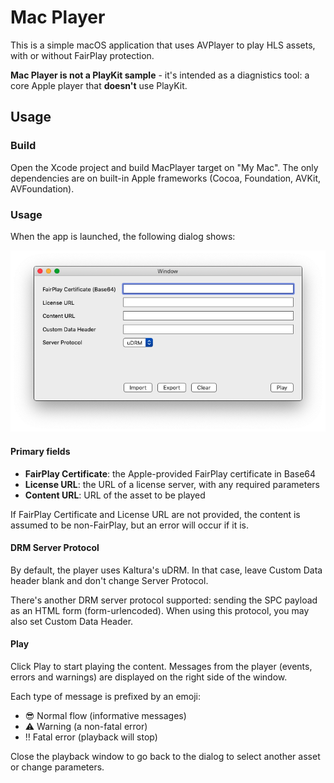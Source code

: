 # Mac Player

This is a simple macOS application that uses AVPlayer to play HLS assets, with or without FairPlay protection.

**Mac Player is not a PlayKit sample** - it's intended as a diagnistics tool: a core Apple player that **doesn't** use PlayKit. 

## Usage

### Build

Open the Xcode project and build MacPlayer target on "My Mac". The only dependencies are on built-in Apple frameworks (Cocoa, Foundation, AVKit, AVFoundation).

### Usage

When the app is launched, the following dialog shows:

![](dialog.png)

#### Primary fields

- **FairPlay Certificate**: the Apple-provided FairPlay certificate in Base64
- **License URL**: the URL of a license server, with any required parameters
- **Content URL**: URL of the asset to be played

If FairPlay Certificate and License URL are not provided, the content is assumed to be non-FairPlay, but an error will occur if it is.

#### DRM Server Protocol

By default, the player uses Kaltura's uDRM. In that case, leave Custom Data header blank and don't change Server Protocol.

There's another DRM server protocol supported: sending the SPC payload as an HTML form (form-urlencoded). When using this protocol, you may also set Custom Data Header.

#### Play

Click Play to start playing the content. Messages from the player (events, errors and warnings) are displayed on the right side of the window.

Each type of message is prefixed by an emoji:

- 😎 Normal flow (informative messages)
- ⚠️ Warning (a non-fatal error)
- ‼️ Fatal error (playback will stop)

Close the playback window to go back to the dialog to select another asset or change parameters.


